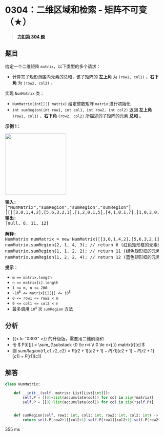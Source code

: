 # 0304：二维区域和检索 - 矩阵不可变（★）


> <u>**[力扣第 304 题](https://leetcode.cn/problems/range-sum-query-2d-immutable/)**</u>

## 题目

<p><big><small>给定一个二维矩阵 <code>matrix</code>，</small></big>以下类型的多个请求：</p>

<ul>
<li><big><small>计算其子矩形范围内元素的总和，该子矩阵的 <strong>左上角</strong> 为 <code>(row1, col1)</code> ，<strong>右下角</strong> 为 <code>(row2, col2)</code> 。</small></big></li>
</ul>

<p>实现 <code>NumMatrix</code> 类：</p>

<ul>
<li><code>NumMatrix(int[][] matrix)</code> 给定整数矩阵 <code>matrix</code> 进行初始化</li>
<li><code>int sumRegion(int row1, int col1, int row2, int col2)</code> 返回<big><small> <strong>左上角</strong></small></big><big><small> <code>(row1, col1)</code> 、<strong>右下角</strong> <code>(row2, col2)</code></small></big> 所描述的子矩阵的元素 <strong>总和</strong> 。</li>
</ul>



<p><strong>示例 1：</strong></p>

<p><img src="https://pic.leetcode-cn.com/1626332422-wUpUHT-image.png" style="width: 200px;" /></p>

<pre>
<strong>输入:</strong>
["NumMatrix","sumRegion","sumRegion","sumRegion"]
[[[[3,0,1,4,2],[5,6,3,2,1],[1,2,0,1,5],[4,1,0,1,7],[1,0,3,0,5]]],[2,1,4,3],[1,1,2,2],[1,2,2,4]]
<strong>输出:</strong>
[null, 8, 11, 12]

<strong>解释:</strong>
NumMatrix numMatrix = new NumMatrix([[3,0,1,4,2],[5,6,3,2,1],[1,2,0,1,5],[4,1,0,1,7],[1,0,3,0,5]]);
numMatrix.sumRegion(2, 1, 4, 3); // return 8 (红色矩形框的元素总和)
numMatrix.sumRegion(1, 1, 2, 2); // return 11 (绿色矩形框的元素总和)
numMatrix.sumRegion(1, 2, 2, 4); // return 12 (蓝色矩形框的元素总和)
</pre>



<p><strong>提示：</strong></p>

<ul>
<li><code>m == matrix.length</code></li>
<li><code>n == matrix[i].length</code></li>
<li><code>1 &lt;= m, n &lt;= 200</code><meta charset="UTF-8" /></li>
<li><code>-10<sup>5</sup> &lt;= matrix[i][j] &lt;= 10<sup>5</sup></code></li>
<li><code>0 &lt;= row1 &lt;= row2 &lt; m</code></li>
<li><code>0 &lt;= col1 &lt;= col2 &lt; n</code></li>
<li><meta charset="UTF-8" />最多调用 <code>10<sup>4</sup></code> 次 <code>sumRegion</code> 方法</li>
</ul>


## 分析

- {{< lc "0303" >}} 的升级版，需要用二维前缀和
- 令 $ P[i][j]  = \sum_{\substack {0 \le r<i  \\\ 0 \le c<j }} matrix[r][c] $
- 则 $sumRegion(r1, c1, r2, c2) = P[r2+1][c2+1] -P[r1][c2+1]-P[r2+1][c1]+P[r1][c1]$


## 解答

```python
class NumMatrix:

    def __init__(self, matrix: List[List[int]]):
        self.P = [[0]+list(accumulate(col)) for col in zip(*matrix)]
        self.P = [[0]+list(accumulate(col)) for col in zip(*self.P)]


    def sumRegion(self, row1: int, col1: int, row2: int, col2: int) -> int:
        return self.P[row2+1][col2+1]-self.P[row1][col2+1]-self.P[row2+1][col1]+self.P[row1][col1]
```
355 ms

